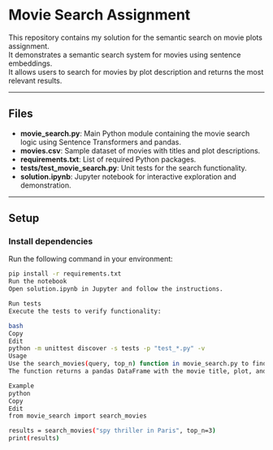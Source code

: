# Movie Search Assignment

This repository contains my solution for the semantic search on movie plots assignment.  
It demonstrates a semantic search system for movies using sentence embeddings.  
It allows users to search for movies by plot description and returns the most relevant results.

---

## Files
- **movie_search.py**: Main Python module containing the movie search logic using Sentence Transformers and pandas.  
- **movies.csv**: Sample dataset of movies with titles and plot descriptions.  
- **requirements.txt**: List of required Python packages.  
- **tests/test_movie_search.py**: Unit tests for the search functionality.  
- **solution.ipynb**: Jupyter notebook for interactive exploration and demonstration.  

---

## Setup

### Install dependencies
Run the following command in your environment:
```bash
pip install -r requirements.txt
Run the notebook
Open solution.ipynb in Jupyter and follow the instructions.

Run tests
Execute the tests to verify functionality:

bash
Copy
Edit
python -m unittest discover -s tests -p "test_*.py" -v
Usage
Use the search_movies(query, top_n) function in movie_search.py to find the top N movies most relevant to your query.
The function returns a pandas DataFrame with the movie title, plot, and similarity score.

Example
python
Copy
Edit
from movie_search import search_movies

results = search_movies("spy thriller in Paris", top_n=3)
print(results)
